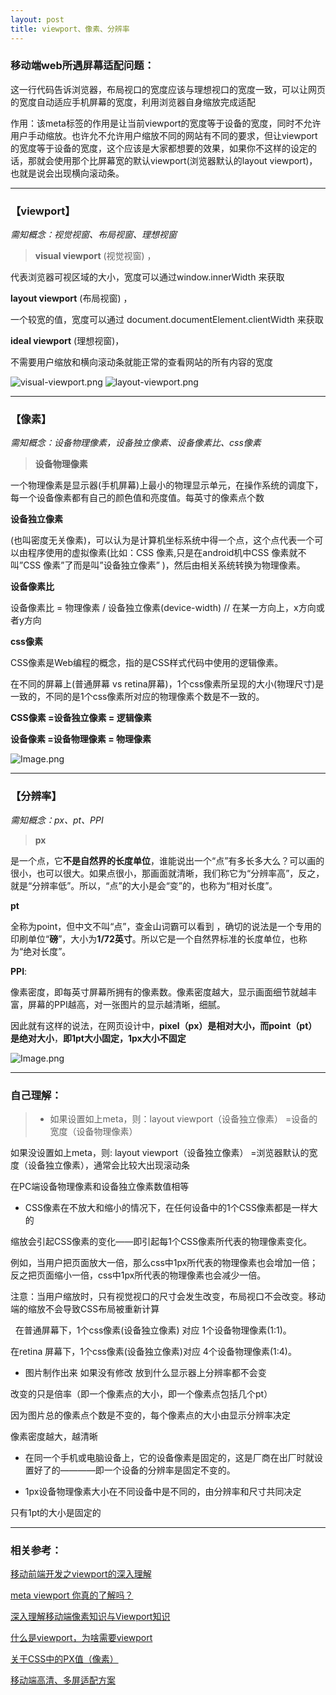 ```yaml
---
layout: post
title: viewport、像素、分辨率
---
```


### 移动端web所遇屏幕适配问题：
 
> <meta name="viewport" content="width=device-width, initial-scale=1.0, user-scalable=no">

这一行代码告诉浏览器，布局视口的宽度应该与理想视口的宽度一致，可以让网页的宽度自动适应手机屏幕的宽度，利用浏览器自身缩放完成适配

作用：该meta标签的作用是让当前viewport的宽度等于设备的宽度，同时不允许用户手动缩放。也许允不允许用户缩放不同的网站有不同的要求，但让viewport的宽度等于设备的宽度，这个应该是大家都想要的效果，如果你不这样的设定的话，那就会使用那个比屏幕宽的默认viewport(浏览器默认的layout viewport)，也就是说会出现横向滚动条。

 ***
### 【viewport】

*需知概念：视觉视窗、布局视窗、理想视窗*

> **visual viewport** (视觉视窗) ，

代表浏览器可视区域的大小，宽度可以通过window.innerWidth 来获取

**layout viewport** (布局视窗) ，

一个较宽的值，宽度可以通过 document.documentElement.clientWidth 来获取

**ideal viewport** (理想视窗)，

不需要用户缩放和横向滚动条就能正常的查看网站的所有内容的宽度

![visual-viewport.png](http://upload-images.jianshu.io/upload_images/1644692-0b6fe1de5eccbd7e.png?imageMogr2/auto-orient/strip%7CimageView2/2/w/1240)
![layout-viewport.png](http://upload-images.jianshu.io/upload_images/1644692-8b6a708563b87429.png?imageMogr2/auto-orient/strip%7CimageView2/2/w/1240)

***
### 【像素】

*需知概念：设备物理像素，设备独立像素、设备像素比、css像素*

> **设备物理像素**

一个物理像素是显示器(手机屏幕)上最小的物理显示单元，在操作系统的调度下，每一个设备像素都有自己的颜色值和亮度值。每英寸的像素点个数

**设备独立像素**

(也叫密度无关像素)，可以认为是计算机坐标系统中得一个点，这个点代表一个可以由程序使用的虚拟像素(比如：CSS 像素,只是在android机中CSS 像素就不叫”CSS 像素”了而是叫”设备独立像素” )，然后由相关系统转换为物理像素。

**设备像素比**

设备像素比 = 物理像素 / 设备独立像素(device-width) // 在某一方向上，x方向或者y方向

**css像素**

CSS像素是Web编程的概念，指的是CSS样式代码中使用的逻辑像素。

在不同的屏幕上(普通屏幕 vs retina屏幕)，1个css像素所呈现的大小(物理尺寸)是一致的，不同的是1个css像素所对应的物理像素个数是不一致的。

 
**CSS像素 =设备独立像素 = 逻辑像素**

**设备像素 =设备物理像素 = 物理像素**


![Image.png](http://upload-images.jianshu.io/upload_images/1644692-b72c1f1e145596f5.png?imageMogr2/auto-orient/strip%7CimageView2/2/w/1240)

***
### 【分辨率】

*需知概念：px、pt、PPI*

> **px**

是一个点，它**不是自然界的长度单位**，谁能说出一个“点”有多长多大么？可以画的很小，也可以很大。如果点很小，那画面就清晰，我们称它为“分辨率高”，反之，就是“分辨率低”。所以，“点”的大小是会“变”的，也称为“相对长度”。

**pt**

全称为point，但中文不叫“点”，查金山词霸可以看到 ，确切的说法是一个专用的印刷单位“**磅**”，大小为**1/72英寸**。所以它是一个自然界标准的长度单位，也称为“绝对长度”。

**PPI**: 

像素密度，即每英寸屏幕所拥有的像素数。像素密度越大，显示画面细节就越丰富，屏幕的PPI越高，对一张图片的显示越清晰，细腻。


因此就有这样的说法，在网页设计中，**pixel（px）是相对大小，而point（pt）是绝对大小**，**即1pt大小固定，1px大小不固定**

![Image.png](http://upload-images.jianshu.io/upload_images/1644692-aaceac5e7ad62095.png?imageMogr2/auto-orient/strip%7CimageView2/2/w/1240)

***

### 自己理解：

> - 如果设置如上meta，则：layout viewport（设备独立像素） =设备的宽度（设备物理像素）

如果没设置如上meta，则: layout viewport（设备独立像素） =浏览器默认的宽度（设备独立像素），通常会比较大出现滚动条

在PC端设备物理像素和设备独立像素数值相等

- CSS像素在不放大和缩小的情况下，在任何设备中的1个CSS像素都是一样大的

缩放会引起CSS像素的变化——即引起每1个CSS像素所代表的物理像素变化。

例如，当用户把页面放大一倍，那么css中1px所代表的物理像素也会增加一倍；反之把页面缩小一倍，css中1px所代表的物理像素也会减少一倍。

注意：当用户缩放时，只有视觉视口的尺寸会发生改变，布局视口不会改变。移动端的缩放不会导致CSS布局被重新计算

  在普通屏幕下，1个css像素(设备独立像素) 对应 1个设备物理像素(1:1)。

在retina 屏幕下，1个css像素(设备独立像素)对应 4个设备物理像素(1:4)。

- 图片制作出来 如果没有修改 放到什么显示器上分辨率都不会变

改变的只是倍率（即一个像素点的大小，即一个像素点包括几个pt）

因为图片总的像素点个数是不变的，每个像素点的大小由显示分辨率决定

像素密度越大，越清晰

- 在同一个手机或电脑设备上，它的设备像素是固定的，这是厂商在出厂时就设置好了的————即一个设备的分辨率是固定不变的。

- 1px设备物理像素大小在不同设备中是不同的，由分辨率和尺寸共同决定

只有1pt的大小是固定的

 ***
### 相关参考：
[移动前端开发之viewport的深入理解](http://www.cnblogs.com/2050/p/3877280.html)

[meta viewport 你真的了解吗？](http://yunkus.com/meta-viewport-usage/)

[深入理解移动端像素知识与Viewport知识](http://blog.csdn.net/aiolos1111/article/details/51967744)

[什么是viewport，为啥需要viewport](http://www.myexception.cn/mobile/428756.html)

[关于CSS中的PX值（像素）](http://www.cnblogs.com/xujanus/p/5659800.html)

[移动端高清、多屏适配方案](http://www.html-js.com/article/Mobile-terminal-H5-mobile-terminal-HD-multi-screen-adaptation-scheme%203041)



